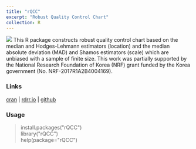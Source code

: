 ```yaml
---
title: "rQCC"
excerpt: "Robust Quality Control Chart"
collection: R
---
```

[![](https://cranlogs.r-pkg.org/badges/grand-total/rQCC)](https://cran.r-project.org/web/packages/rQCC/)
This R package constructs robust quality control chart based on the median and Hodges-Lehmann
estimators (location) and the median absolute deviation (MAD) and Shamos estimators (scale)
which are unbiased with a sample of finite size.
This work was partially supported by the National Research Foundation of Korea (NRF) grant funded by the Korea government (No. NRF-2017R1A2B4004169).

### Links
 [cran](https://cran.r-project.org/web/packages/rQCC/) | [rdrr.io](https://rdrr.io/cran/rQCC/) | [github](https://github.com/AppliedStat/R/tree/master/rQCC) 

### Usage
> install.packages(\"rQCC\")  <br />
> library(\"rQCC\")  <br />
> help(package=\"rQCC\")
